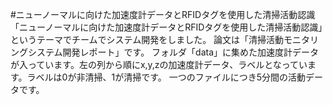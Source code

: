 #ニューノーマルに向けた加速度計データとRFIDタグを使用した清掃活動認識
「ニューノーマルに向けた加速度計データとRFIDタグを使用した清掃活動認識」というテーマでチームでシステム開発をしました。
論文は「清掃活動モニタリングシステム開発レポート」です。
フォルダ「data」に集めた加速度計データが入っています。左の列から順にx,y,zの加速度計データ、ラベルとなっています。ラベルは0が非清掃、1が清掃です。
一つのファイルにつき5分間の活動データです。  

